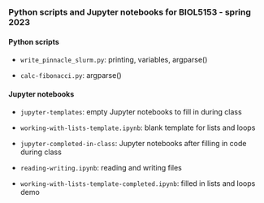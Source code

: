### Python scripts and Jupyter notebooks for BIOL5153 - spring 2023

#### Python scripts 

- `write_pinnacle_slurm.py`: printing, variables, argparse()

- `calc-fibonacci.py`: argparse()
		

#### Jupyter notebooks

- `jupyter-templates`: empty Jupyter notebooks to fill in during class

- `working-with-lists-template.ipynb`: blank template for lists and loops

- `jupyter-completed-in-class`: Jupyter notebooks after filling in code during class

- `reading-writing.ipynb`: reading and writing files

- `working-with-lists-template-completed.ipynb`: filled in lists and loops demo

